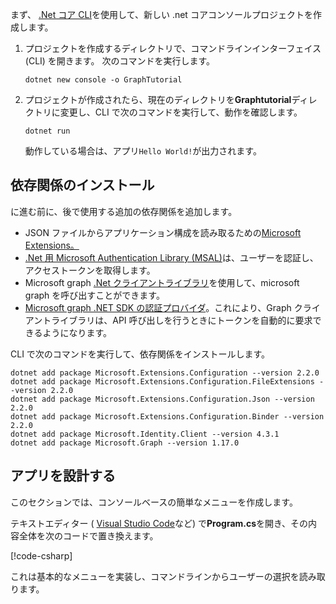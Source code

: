 <!-- markdownlint-disable MD002 MD041 -->

まず、 [.Net コア CLI](/dotnet/core/tools/?tabs=netcore2x)を使用して、新しい .net コアコンソールプロジェクトを作成します。

1. プロジェクトを作成するディレクトリで、コマンドラインインターフェイス (CLI) を開きます。 次のコマンドを実行します。

    ```Shell
    dotnet new console -o GraphTutorial
    ```

1. プロジェクトが作成されたら、現在のディレクトリを**Graphtutorial**ディレクトリに変更し、CLI で次のコマンドを実行して、動作を確認します。

    ```Shell
    dotnet run
    ```

    動作している場合は、アプリ`Hello World!`が出力されます。

## <a name="install-dependencies"></a>依存関係のインストール

に進む前に、後で使用する追加の依存関係を追加します。

- JSON ファイルからアプリケーション構成を読み取るための[Microsoft Extensions。](https://github.com/aspnet/Extensions)
- [.Net 用 Microsoft Authentication Library (MSAL)](https://github.com/AzureAD/microsoft-authentication-library-for-dotnet)は、ユーザーを認証し、アクセストークンを取得します。
- Microsoft graph [.Net クライアントライブラリ](https://github.com/microsoftgraph/msgraph-sdk-dotnet)を使用して、microsoft graph を呼び出すことができます。
- [Microsoft graph .NET SDK の認証プロバイダ](https://github.com/microsoftgraph/msgraph-sdk-dotnet-auth)。これにより、Graph クライアントライブラリは、API 呼び出しを行うときにトークンを自動的に要求できるようになります。

CLI で次のコマンドを実行して、依存関係をインストールします。

```Shell
dotnet add package Microsoft.Extensions.Configuration --version 2.2.0
dotnet add package Microsoft.Extensions.Configuration.FileExtensions --version 2.2.0
dotnet add package Microsoft.Extensions.Configuration.Json --version 2.2.0
dotnet add package Microsoft.Extensions.Configuration.Binder --version 2.2.0
dotnet add package Microsoft.Identity.Client --version 4.3.1
dotnet add package Microsoft.Graph --version 1.17.0
```

## <a name="design-the-app"></a>アプリを設計する

このセクションでは、コンソールベースの簡単なメニューを作成します。

テキストエディター ( [Visual Studio Code](https://code.visualstudio.com/)など) で**Program.cs**を開き、その内容全体を次のコードで置き換えます。

[!code-csharp[](../demos/01-create-app/GraphTutorial/Program.cs)]

これは基本的なメニューを実装し、コマンドラインからユーザーの選択を読み取ります。
